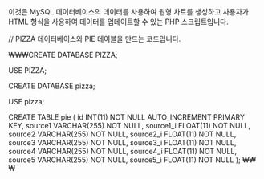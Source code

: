 이것은 MySQL 데이터베이스의 데이터를 사용하여 원형 차트를 생성하고 사용자가 HTML 형식을 사용하여 데이터를 업데이트할 수 있는 PHP 스크립트입니다.

// PIZZA 데이터베이스와 PIE 테이블을 만드는 코드입니다.

₩₩₩CREATE DATABASE PIZZA;

USE PIZZA;

CREATE DATABASE pizza;

USE pizza;

CREATE TABLE pie (
  id INT(11) NOT NULL AUTO_INCREMENT PRIMARY KEY,
  source1 VARCHAR(255) NOT NULL,
  source1_i FLOAT(11) NOT NULL,
  source2 VARCHAR(255) NOT NULL,
  source2_i FLOAT(11) NOT NULL,
  source3 VARCHAR(255) NOT NULL,
  source3_i FLOAT(11) NOT NULL,
  source4 VARCHAR(255) NOT NULL,
  source4_i FLOAT(11) NOT NULL,
  source5 VARCHAR(255) NOT NULL,
  source5_i FLOAT(11) NOT NULL
);
₩₩₩
